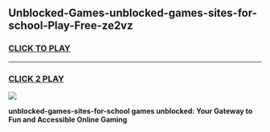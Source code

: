 
## Unblocked-Games-unblocked-games-sites-for-school-Play-Free-ze2vz
<h3>
<a href="https://premium76.site?title=unblocked-games-sites-for-school&ref=21A">CLICK TO PLAY</a></h3>
<hr>

<h3>
<a href="https://premium76.site?title=unblocked-games-sites-for-school&ref=21A">CLICK 2 PLAY</a>
  
</h3>

<a href="https://premium76.site?title=unblocked-games-sites-for-school&ref=21A"><img src="https://clearcache.store/games.png"></a>


**unblocked-games-sites-for-school games unblocked: Your Gateway to Fun and Accessible Online Gaming**
